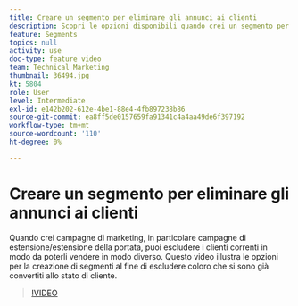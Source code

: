 ```yaml
---
title: Creare un segmento per eliminare gli annunci ai clienti
description: Scopri le opzioni disponibili quando crei un segmento per escludere i clienti che si sono già convertiti allo stato di cliente. Quando crei campagne di marketing, in particolare campagne di estensione della portata e di estensione del pubblico, ti consigliamo di escludere i clienti correnti in modo da poterli commercializzare in modo diverso.
feature: Segments
topics: null
activity: use
doc-type: feature video
team: Technical Marketing
thumbnail: 36494.jpg
kt: 5804
role: User
level: Intermediate
exl-id: e142b202-612e-4be1-88e4-4fb897238b86
source-git-commit: ea8ff5de0157659fa91341c4a4aa49de6f397192
workflow-type: tm+mt
source-wordcount: '110'
ht-degree: 0%

---
```


# Creare un segmento per eliminare gli annunci ai clienti

Quando crei campagne di marketing, in particolare campagne di estensione/estensione della portata, puoi escludere i clienti correnti in modo da poterli vendere in modo diverso. Questo video illustra le opzioni per la creazione di segmenti al fine di escludere coloro che si sono già convertiti allo stato di cliente.

>[!VIDEO](https://video.tv.adobe.com/v/36494/?quality=12&learn=on)
